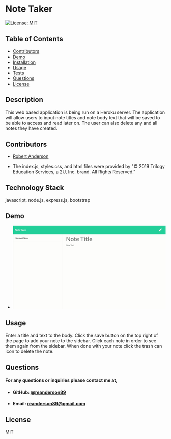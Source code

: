 # **Note Taker**
  [![License: MIT](https://img.shields.io/badge/License-MIT-yellow.svg)](https://opensource.org/licenses/MIT)
  
  ## **Table of Contents**
  * [Contributors](#contributors)
  * [Demo](#demo)
  * [Installation](#installation)
  * [Usage](#usage)
  * [Tests](#tests)
  * [Questions](#questions)
  * [License](#license)
      
      
  ## **Description**
  This web based application is being run on a Heroku server. The application will allow users to input note titles and note body text that will be saved to be able to access and read later on. The user can also delete any and all notes they have created.   

   ## **Contributors**
  * [Robert Anderson](https://github.com/reanderson89)

  * The index.js, styles.css, and html files were provided by
  "© 2019 Trilogy Education Services, a 2U, Inc. brand. All Rights Reserved."
  
  ## **Technology Stack**
  javascript, node.js, express.js, bootstrap
      
  ## **Demo**
  - ![demo gif](assets/gif/note-taker.gif)
      
  ## **Usage**
  Enter a title and text to the body. Click the save button on the top right of the page to add your note to the sidebar. Click each note in order to see them again from the sidebar. When done with your note click the trash can icon to delete the note.
      
  ## **Questions**   
  ####    **For any questions or inquiries please contact me at,**

  * #### **GitHub:** [@reanderson89](https://github.com/reanderson89)
  * #### **Email:** reanderson89@gmail.com
    
  ## **License**
  MIT
      